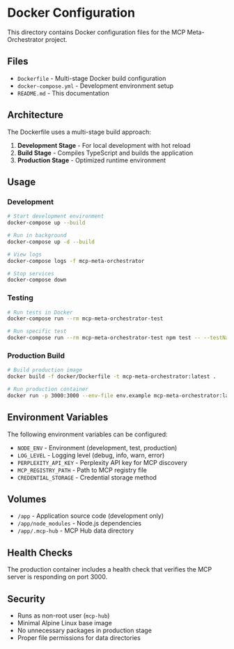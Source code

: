 # Docker Configuration

This directory contains Docker configuration files for the MCP Meta-Orchestrator project.

## Files

- `Dockerfile` - Multi-stage Docker build configuration
- `docker-compose.yml` - Development environment setup
- `README.md` - This documentation

## Architecture

The Dockerfile uses a multi-stage build approach:

1. **Development Stage** - For local development with hot reload
2. **Build Stage** - Compiles TypeScript and builds the application
3. **Production Stage** - Optimized runtime environment

## Usage

### Development

```bash
# Start development environment
docker-compose up --build

# Run in background
docker-compose up -d --build

# View logs
docker-compose logs -f mcp-meta-orchestrator

# Stop services
docker-compose down
```

### Testing

```bash
# Run tests in Docker
docker-compose run --rm mcp-meta-orchestrator-test

# Run specific test
docker-compose run --rm mcp-meta-orchestrator-test npm test -- --testNamePattern="specific test"
```

### Production Build

```bash
# Build production image
docker build -f docker/Dockerfile -t mcp-meta-orchestrator:latest .

# Run production container
docker run -p 3000:3000 --env-file env.example mcp-meta-orchestrator:latest
```

## Environment Variables

The following environment variables can be configured:

- `NODE_ENV` - Environment (development, test, production)
- `LOG_LEVEL` - Logging level (debug, info, warn, error)
- `PERPLEXITY_API_KEY` - Perplexity API key for MCP discovery
- `MCP_REGISTRY_PATH` - Path to MCP registry file
- `CREDENTIAL_STORAGE` - Credential storage method

## Volumes

- `/app` - Application source code (development only)
- `/app/node_modules` - Node.js dependencies
- `/app/.mcp-hub` - MCP Hub data directory

## Health Checks

The production container includes a health check that verifies the MCP server is responding on port 3000.

## Security

- Runs as non-root user (`mcp-hub`)
- Minimal Alpine Linux base image
- No unnecessary packages in production stage
- Proper file permissions for data directories

